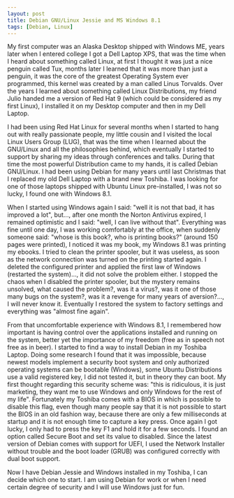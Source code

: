 ```yaml
---
layout: post
title: Debian GNU/Linux Jessie and MS Windows 8.1
tags: [Debian, Linux]
---
```


My first computer was an Alaska Desktop shipped with Windows ME, years later when I entered college I got a Dell Laptop XPS, that was the time when I heard about something called Linux, at first I thought it was just a nice penguin called Tux, months later I learned that it was more than just a penguin, it was the core of the greatest Operating System ever programmed, this kernel was created by a man called Linus Torvalds. Over the years I learned about something called Linux Distributions, my friend Julio handed me a version of Red Hat 9 (which could be considered as my first Linux), I installed it on my Desktop computer and  then in my Dell Laptop.

I had been using Red Hat Linux for several months when I started to hang out with really passionate people, my little cousin and I visited the local Linux Users Group (LUG), that was the time when I learned about the GNU/Linux and all the philosophies behind, which eventually I started to support by sharing my ideas through conferences and talks. During that time the most powerful Distribution came to my hands, it is called Debian GNU/Linux. I had been using Debian for many years until last Christmas that I replaced my old Dell Laptop with a brand new Toshiba. I was looking for one of those laptops shipped with Ubuntu Linux pre-installed, I was not so lucky, I found one with Windows 8.1.

When I started using Windows again I said: "well it is not that bad, it has improved a lot", but..., after one month the Norton Antivirus expired, I remained optimistic and I said: "well, I can live without that". Everything was fine until one day, I was working comfortably at the office, when suddenly someone said: "whose is this book?, who is printing books?" (around 150 pages were printed), I noticed it was my book, my Windows 8.1 was printing my ebooks. I tried to clean the printer spooler, but it was useless, as soon as the network connection was turned on the printing started again. I deleted the configured printer and applied the first law of Windows (restarted the system)..., it did not solve the problem either. I stopped the chaos when I disabled the printer spooler, but the mystery remains unsolved, what caused the problem?,  was it a virus?, was it one of those many bugs on the system?, was it a revenge for many years of aversion?..., I will never know it. Eventually I restored the system to factory settings and everything was "almost fine again".

From that uncomfortable experience with Windows 8.1, I remembered how important is having control over the applications installed and running on the system, better yet the importance of my freedom (free as in speech not free as in beer). I started to find a way to install Debian in my Toshiba Laptop. Doing some research I found that it was impossible, because newest models implement a security boot system and only authorized operating systems can be bootable (Windows), some Ubuntu Distributions use a valid registered key, I did not tested it, but in theory they can boot. My first thought regarding this security scheme was: "this is ridiculous, it is just marketing, they want me to use Windows and only Windows for the rest of my life". Fortunately my Toshiba comes with a BIOS in which is possible to disable this flag, even though many people say that it is not possible to start the BIOS in an old fashion way, because there are only a few milliseconds at startup and it is not enough time to capture a key press. Once again I got lucky, I only had to press the key F1 and hold it for a few seconds. I found an option called Secure Boot and set its value to disabled. Since the latest version of Debian comes with support for UEFI, I used the Network Installer without trouble and the boot loader (GRUB) was configured correctly with dual boot support.

Now I have Debian Jessie and Windows installed in my Toshiba, I can decide which one to start. I am using Debian for work or when I need certain degree of security and I will use Windows just for fun.

